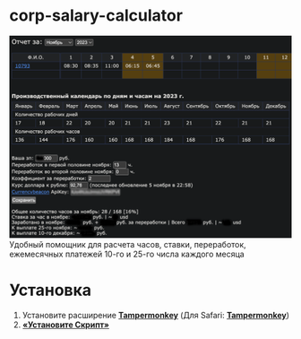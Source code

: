 # corp-salary-calculator
![Preview](/preview.png?raw=true "Preview")
Удобный помощник для расчета часов, ставки, переработок, ежемесячных платежей 10-го и 25-го числа каждого месяца
# Установка
1. Установите расширение **[Tampermonkey](https://www.tampermonkey.net/)** (Для Safari: **[Tampermonkey](https://apps.apple.com/us/app/tampermonkey/id1482490089)**)
2. **[«Установите Скрипт»](https://raw.githubusercontent.com/serogaq/corp-salary-calculator/master/script.user.js)**